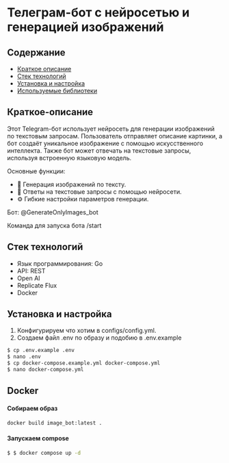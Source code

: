 # Телеграм-бот с нейросетью и генерацией изображений

## Содержание
- [Краткое описание](#краткое-описание)
- [Стек технологий](#стек-технологий)
- [Установка и настройка](#установка-и-настройка)
- [Используемые библиотеки](#используемые-библиотеки)

## Краткое-описание
Этот Telegram-бот использует нейросеть для генерации изображений по текстовым запросам. Пользователь отправляет описание картинки, а бот создаёт уникальное изображение с помощью искусственного интеллекта. Также бот может отвечать на текстовые запросы, используя встроенную языковую модель.

Основные функции:
- 🎨 Генерация изображений по тексту.
- 💬 Ответы на текстовые запросы с помощью нейросети.
- ⚙️ Гибкие настройки параметров генерации.

Бот: @GenerateOnlyImages_bot

Команда для запуска бота /start

## Стек технологий
- Язык программирования: Go
- API: REST 
- Open AI
- Replicate Flux
- Docker 

## Установка и настройка
1. Конфигурируем что хотим в configs/config.yml.
2. Создаем файл .env по образу и подобию в .env.example
  ```bash
  $ cp .env.example .env
  $ nano .env
  $ cp docker-compose.example.yml docker-compose.yml
  $ nano docker-compose.yml
  ```
## Docker

#### Собираем образ
```bash
docker build image_bot:latest .
```
#### Запускаем compose
```bash
$ $ docker compose up -d
```
